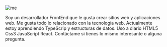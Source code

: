 ![me]()

Soy un desarrollador FrontEnd que le gusta crear sitios web y aplicaciones web. Me gusta todo lo relacionado con la tecnología web. Actualmente estoy aprendiendo TypeScrip y estructuras de datos. Uso a diario HTML5 Css3 JavaScript React. Contáctame si tienes lo mismo interesante o alguna pregunta.




<!--
**Lopez089/lopez089** is a ✨ _special_ ✨ repository because its `README.md` (this file) appears on your GitHub profile.

Here are some ideas to get you started:

- 🔭 I’m currently working on ...
- 🌱 I’m currently learning ...
- 👯 I’m looking to collaborate on ...
- 🤔 I’m looking for help with ...
- 💬 Ask me about ...
- 📫 How to reach me: ...
- 😄 Pronouns: ...
- ⚡ Fun fact: ...
-->
